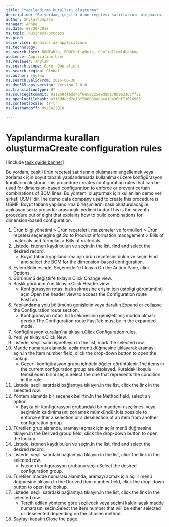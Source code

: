 ```yaml
--- 
title: "Yapılandırma kuralları oluşturma"
description: "Bu yordam, çeşitli ürün reçetesi satırlarının oluşmasını engellemek veya zorlamak için boyut tabanlı yapılandırmada kullanılmak üzere konfigürasyon kurallarını oluşturur."
author: ShylaThompson
manager: AnnBe
ms.date: 08/29/2018
ms.topic: business-process
ms.prod: 
ms.service: dynamics-ax-applications
ms.technology: 
ms.search.form: BOMTable, BOMConfigRule, ConfigItemIdLookup
audience: Application User
ms.reviewer: shylaw
ms.search.scope: Core, Operations
ms.search.region: Global
ms.author: shylaw
ms.search.validFrom: 2016-06-30
ms.dyn365.ops.version: Version 7.0.0
ms.translationtype: HT
ms.sourcegitcommit: 0312b8cfadd45f8e59225e9daba78b9e216cff51
ms.openlocfilehash: a315ddecd2e10f508b86ac8ea18a36df71616963
ms.contentlocale: tr-tr
ms.lasthandoff: 09/14/2018

---
```

# <a name="create-configuration-rules"></a><span data-ttu-id="d64a1-103">Yapılandırma kuralları oluşturma</span><span class="sxs-lookup"><span data-stu-id="d64a1-103">Create configuration rules</span></span>

[!include [task guide banner](../../includes/task-guide-banner.md)]

<span data-ttu-id="d64a1-104">Bu yordam, çeşitli ürün reçetesi satırlarının oluşmasını engellemek veya zorlamak için boyut tabanlı yapılandırmada kullanılmak üzere konfigürasyon kurallarını oluşturur.</span><span class="sxs-lookup"><span data-stu-id="d64a1-104">This procedure creates configuration rules that can be used for dimension-based configuration to enforce or prevent certain combinations of BOM lines.</span></span> <span data-ttu-id="d64a1-105">Bu yöntemi oluşturmak için kullanılan demo veri şirketi USMF'dir.</span><span class="sxs-lookup"><span data-stu-id="d64a1-105">The demo data company used to create this procedure is USMF.</span></span> <span data-ttu-id="d64a1-106">Boyut tabanlı yapılandırma birleşimlerini nasıl oluşturulacağını açıklayan sekiz prosedür arasındaki yedinci budur.</span><span class="sxs-lookup"><span data-stu-id="d64a1-106">This is the seventh procedure out of eight that explains how to build combinations for dimension-based configuration.</span></span>

1. <span data-ttu-id="d64a1-107">Ürün bilgi yönetimi > Ürün reçeteleri, malzemeler ve formülleri > Ürün reçetesi seçeneğine git.</span><span class="sxs-lookup"><span data-stu-id="d64a1-107">Go to Product information management > Bills of materials and formulas > Bills of materials.</span></span>
2. <span data-ttu-id="d64a1-108">Listede, istenen kaydı bulun ve seçin.</span><span class="sxs-lookup"><span data-stu-id="d64a1-108">In the list, find and select the desired record.</span></span>
    * <span data-ttu-id="d64a1-109">Boyut tabanlı yapılandırma için ürün reçetesini bulun ve seçin.</span><span class="sxs-lookup"><span data-stu-id="d64a1-109">Find and select the BOM for the dimension-based configuration.</span></span>  
3. <span data-ttu-id="d64a1-110">Eylem Bölmesinde, Seçenekler'e tıklayın.</span><span class="sxs-lookup"><span data-stu-id="d64a1-110">On the Action Pane, click Options.</span></span>
4. <span data-ttu-id="d64a1-111">Görünümü değiştir'e tıklayın.</span><span class="sxs-lookup"><span data-stu-id="d64a1-111">Click Change view.</span></span>
5. <span data-ttu-id="d64a1-112">Başlık görünümü'ne tıklayın.</span><span class="sxs-lookup"><span data-stu-id="d64a1-112">Click Header view.</span></span>
    * <span data-ttu-id="d64a1-113">Konfigürasyon rotası hızlı sekmesine erişim için üstbilgi görünümünü açın.</span><span class="sxs-lookup"><span data-stu-id="d64a1-113">Open the header view to access the Configuration route FastTab.</span></span>  
6. <span data-ttu-id="d64a1-114">Yapılandırma yolu bölümünü genişletin veya daraltın.</span><span class="sxs-lookup"><span data-stu-id="d64a1-114">Expand or collapse the Configuration route section.</span></span>
    * <span data-ttu-id="d64a1-115">Konfigürasyon rotası hızlı sekmesinin genişletilmiş modda olması gerekir.</span><span class="sxs-lookup"><span data-stu-id="d64a1-115">The Configuration route FastTab must be in the expanded mode.</span></span>  
7. <span data-ttu-id="d64a1-116">Konfigürasyon kuralları'na tıklayın.</span><span class="sxs-lookup"><span data-stu-id="d64a1-116">Click Configuration rules.</span></span>
8. <span data-ttu-id="d64a1-117">Yeni'ye tıklayın.</span><span class="sxs-lookup"><span data-stu-id="d64a1-117">Click New.</span></span>
9. <span data-ttu-id="d64a1-118">Listede, seçili satırı işaretleyin.</span><span class="sxs-lookup"><span data-stu-id="d64a1-118">In the list, mark the selected row.</span></span>
10. <span data-ttu-id="d64a1-119">Madde numarası alanında, açılır menü düğmesine tıklayarak aramayı açın.</span><span class="sxs-lookup"><span data-stu-id="d64a1-119">In the Item number field, click the drop-down button to open the lookup.</span></span>
    * <span data-ttu-id="d64a1-120">Geçerli konfigürasyon grubu içindeki öğeler görüntülenir.</span><span class="sxs-lookup"><span data-stu-id="d64a1-120">The items in the current configuration group are displayed.</span></span> <span data-ttu-id="d64a1-121">Kuraldaki koşulu temsil eden birini seçin.</span><span class="sxs-lookup"><span data-stu-id="d64a1-121">Select the one that represents the condition in the rule.</span></span>  
11. <span data-ttu-id="d64a1-122">Listede, seçili satırdaki bağlantıya tıklayın.</span><span class="sxs-lookup"><span data-stu-id="d64a1-122">In the list, click the link in the selected row.</span></span>
12. <span data-ttu-id="d64a1-123">Yöntem alanında bir seçenek belirtin.</span><span class="sxs-lookup"><span data-stu-id="d64a1-123">In the Method field, select an option.</span></span>
    * <span data-ttu-id="d64a1-124">Başka bir konfigürasyon grubundaki bir maddenin seçilmesi veya seçiminin kaldırılmasını zorlamak mümkündür.</span><span class="sxs-lookup"><span data-stu-id="d64a1-124">It is possible to enforce either a selection or a deselection of an item from another configuration group.</span></span>  
13. <span data-ttu-id="d64a1-125">Türetilen grup alanında, aramayı açmak için açılır menü düğmesine tıklayın.</span><span class="sxs-lookup"><span data-stu-id="d64a1-125">In the Derived group field, click the drop-down button to open the lookup.</span></span>
14. <span data-ttu-id="d64a1-126">Listede, istenen kaydı bulun ve seçin.</span><span class="sxs-lookup"><span data-stu-id="d64a1-126">In the list, find and select the desired record.</span></span>
15. <span data-ttu-id="d64a1-127">Listede, seçili satırdaki bağlantıya tıklayın.</span><span class="sxs-lookup"><span data-stu-id="d64a1-127">In the list, click the link in the selected row.</span></span>
    * <span data-ttu-id="d64a1-128">İstenen konfigürasyon grubunu seçin.</span><span class="sxs-lookup"><span data-stu-id="d64a1-128">Select the desired configuration group.</span></span>  
16. <span data-ttu-id="d64a1-129">Türetilen madde numarası alanında, aramayı açmak için açılır menü düğmesine tıklayın.</span><span class="sxs-lookup"><span data-stu-id="d64a1-129">In the Derived item number field, click the drop-down button to open the lookup.</span></span>
17. <span data-ttu-id="d64a1-130">Listede, seçili satırdaki bağlantıya tıklayın.</span><span class="sxs-lookup"><span data-stu-id="d64a1-130">In the list, click the link in the selected row.</span></span>
    * <span data-ttu-id="d64a1-131">Tercih edilen yönteme göre seçilecek veya seçimi kaldırılacak madde numarasını seçin.</span><span class="sxs-lookup"><span data-stu-id="d64a1-131">Select the item number that will be either selected or deselected depending on the chosen method.</span></span>  
18. <span data-ttu-id="d64a1-132">Sayfayı kapatın.</span><span class="sxs-lookup"><span data-stu-id="d64a1-132">Close the page.</span></span>


